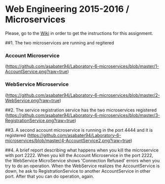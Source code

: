 # Web Engineering 2015-2016 / Microservices
Please, go to the [Wiki](https://github.com/UNIZAR-30246-WebEngineering/Laboratory-6-microservices/wiki) in order to get the instructions for this assignment.


##1. The two microservices are running and regitered
### Account Microservice
(https://github.com/asabater94/Laboratory-6-microservices/blob/master/1-AccountService.png?raw=true)
### WebService Microservice
(https://github.com/asabater94/Laboratory-6-microservices/blob/master/2-WebService.png?raw=true)

##2. The service registration service has the two microservices registered
(https://github.com/asabater94/Laboratory-6-microservices/blob/master/3-RegistrationService.png?raw=true)

##3. A second account microservice is running in the port 4444 and it is registered
(https://github.com/asabater94/Laboratory-6-microservices/blob/master/4-AccountService2.png?raw=true)

##4. A brief report describing what happens when you kill the microservice with port 2222.
When you kill the Account Microservice in the port 2222, the WebService MicroService shows 'Connection Refused' errors when you try to do an operation. 
When the WebService realizes the AccountService is down, he ask to RegistrationService to another AccountService in other port. After that you can do operation, again.
